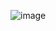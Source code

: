 ﻿![image](https://github.com/chinaluoluo/weatherapplicationluoluo/blob/master/Screenrecorder-2019-03-05-19-27-20-225.gif)

